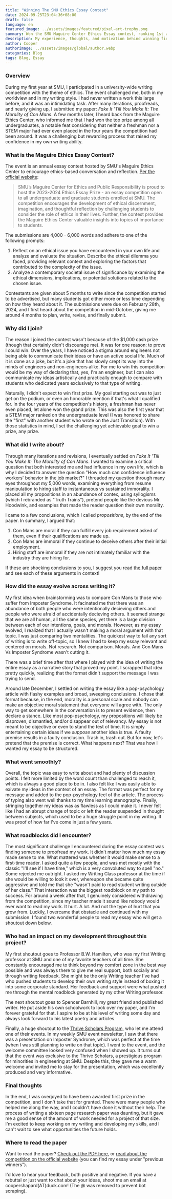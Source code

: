 ```yaml
---
title: "Winning The SMU Ethics Essay Contest"
date: 2024-09-25T23:04:36+08:00
draft: false
language: en
featured_image: ../assets/images/featured/pixel-art-trophy.png
summary: Won the SMU Maguire Center Ethics Essay contest, ranking 1st among SMU undergratuates across all majors.
description: My experience, thoughts, and motivation behind winning first prize in SMU's Maguire Ethics Essay Contest.
author: Cooper
authorimage: ../assets/images/global/author.webp
categories: Blog
tags: Blog, Essay
---
```


### Overview
During my first year at SMU, I participated in a university-wide writing competition with the theme of ethics. The event challenged me, both in my worldview and in my writing style. I had never written a work this large before, and it was an intimidating task. After many iterations, proofreads, and nearly giving up, I submitted my paper: *Fake It 'Till You Make It: The Morality of Con Mans*. A few months later, I heard back from the Maguire Ethics Center, who informed me that I had won the top prize among all undergraduates, a notable feat considering that neither a freshman nor a STEM major had ever even placed in the four years the competition had been around. It was a challenging but rewarding process that raised my confidence in my own writing ability.

### What is the Maguire Ethics Essay Contest?
The event is an annual essay contest hosted by SMU's Maguire Ethics Center to encourage ethics-based conversation and reflection. [Per the official website](https://www.smu.edu/provost/ethics/studentengagement/essayprize):
> SMU’s Maguire Center for Ethics and Public Responsibility is proud to host the 2023-2024 Ethics Essay Prize - an essay competition open to all undergraduate and graduate students enrolled at SMU. The competition encourages the development of ethical discernment, imagination, and thoughtful reflection by challenging students to consider the role of ethics in their lives. Further, the contest provides the Maguire Ethics Center valuable insights into topics of importance to students.

The submissions are 4,000 - 6,000 words and adhere to one of the following prompts:
1. Reflect on an ethical issue you have encountered in your own life and analyze and evaluate the situation. Describe the ethical dilemma you faced, providing relevant context and exploring the factors that contributed to the complexity of the issue.
2. Analyze a contemporary societal issue of significance by examining the ethical dimensions, implications, or potential solutions related to the chosen issue.

Contestants are given about 5 months to write since the competition started to be advertised, but many students got either more or less time depending on how they heard about it. The submissions were due on February 28th, 2024, and I first heard about the competition in mid-October, giving me around 4 months to plan, write, revise, and finally submit.

### Why did I join?
The reason I joined the contest wasn't because of the $1,000 cash prize (though that certainly didn't discourage me). It was for one reason: to prove I could win. Over the years, I have noticed a stigma around engineers not being able to communicate their ideas or have an active social life. Much of it is done as a joke, but it's a joke that has slowly crept its way into the minds of engineers and non-engineers alike. For me to win this competition would be my way of declaring that, yes, I'm an engineer, but I can also communicate my ideas artistically and practically enough to compare with students who dedicated years exclusively to that type of writing.

Naturally, I didn't expect to win first prize. My goal starting out was to just get on the podium, or even an honorable mention if that's what I qualified for. In the four years of the competition's history, a freshman has never even placed, let alone won the grand prize. This was also the first year that a STEM major ranked on the undergraduate level (I was honored to share the "first" with another student who wrote on the Just Transition). With those statistics in mind, I set the challenging yet achievable goal to win a prize, any prize.

### What did I write about?
Through many iterations and revisions, I eventually settled on *Fake It 'Till You Make It: The Morality of Con Mans*. I wanted to examine a critical question that both interested me and had influence in my own life, which is why I decided to answer the question "How much can confidence influence workers' behavior in the job market?" I threaded my question through many eyes throughout my 5,000 words, examining everything from resume manipulation to hiring staff to instantaneous vs sustained immorality. I placed all my propositions in an abundance of contex, using syllogisms (which I rebranded as "Truth Trains"), pretend people like the devious Mr. Hoodwink, and examples that made the reader question their own morality.

I came to a few conclusions, which I called *propositions*, by the end of the paper. In summary, I argued that:
1. Con Mans are moral if they can fulfill every job requirement asked of them, even if their qualifications are made up.
2. Con Mans are immoral if they continue to deceive others after their initial employment.
3. Hiring staff are immoral if they are not intimately familiar with the industry they are hiring for.

If these are shocking conclusions to you, I suggest you read [the full paper](#where-to-read-the-paper) and see each of these arguments in context!

### How did the essay evolve across writing it?
My first idea when brainstorming was to compare Con Mans to those who suffer from Imposter Syndrome. It facinated me that there was an abundance of both people who were intentionally decieving others and people who were afraid of accidentally decieving others. It seemed strange that we are all human, all the same species, yet there is a large division between each of our intentions, goals, and morals. However, as my essay evolved, I realized that I actually wasn't making a moral argument with that topic. I was just comparing two mentalities. The quickest way to fail any sort of writing is to write off-topic, so I knew I had to keep my essay relevant and centered on morals. Not research. Not comparison. Morals. And Con Mans Vs Imposter Syndrome wasn't cutting it.

There was a brief time after that where I played with the idea of writing the entire essay as a narrative story that proved my point. I scrapped that idea pretty quickly, realizing that the format didn't support the message I was trying to send.

Around late December, I settled on writing the essay like a pop-psychology article with flashy examples and broad, sweeping conclusions. I chose that format because, in the end, morality is a personal scale and nobody can make an objective moral statement that everyone will agree with. The only way to get somewhere in the conversation is to present evidence, then declare a stance. Like most pop-psychology, my propositions will likely be disproven, dismantled, and/or disappear out of relevancy. My essay is not meant to be objective or even to stand the test of time. It is simply entertaining certain ideas if we *suppose* another idea is true. A faulty premise results in a faulty conclusion. Trash in, trash out. But for now, let's pretend that the premise is correct. What happens next? That was how I wanted my essay to be structured.

### What went smoothly?
Overall, the topic was easy to write about and had plenty of discussion points. I felt more limited by the word count than challenged to reach it, which is always a good place to be in. I also felt like I was easily able to exivate my ideas in the context of an essay. The format was perfect for my message and added to the pop-psychology feel of the article. The process of typing also went well thanks to my time learning stenography. Finally, stringing together my ideas was as flawless as I could make it. I never felt like I had an abrupt change of topic or left the reader suspended in thought between subjects, which used to be a huge struggle point in my writing. It was proof of how far I've come in just a few years.

### What roadblocks did I encounter?
The most significant challenge I encountered during the essay contest was finding someone to proofread my work. It didn't matter how much my essay made sense to me. What mattered was whether it would make sense to a first-time reader. I asked quite a few people, and was met mostly with the classic "I'll see if I have time," which is a very convoluted way to spell "no." Some rejected me outright. I asked my Writing Class professor at the time if she would be willing to look it over, whereupon she became quite aggressive and told me that she "wasn't paid to read student writing outside of her class."  That interaction was the biggest roadblock on my path to success. For around a week after that, I genuinely considered withdrawing from the competition, since my teacher made it sound like nobody would ever want to read my work. It hurt. A lot. And not the type of hurt that you grow from. Luckily, I overcame that obstacle and continued with my submission. I found two wonderful people to read my essay who will get a shoutout down below.

### Who had an impact on my development throughout this project?
My first shoutout goes to Professor B.W. Hamilton, who was my first Writing professor at SMU and one of my favorite teachers of all time. She constantly encouraged me to think beyond my comfort zone in the best way possible and was always there to give me real support, both socially and through writing feedback. She might be the only Writing teacher I've had who pushed students to develop their own writing style instead of boxing it into some corporate standard. Her feedback and support were what pushed me through the mental roadblock generated by my other Writing professor.

The next shoutout goes to Spencer Barnhill, my great friend and published writer. He put aside his own schoolwork to look over my paper, and I'm forever grateful for that. I aspire to be at his level of writing some day and always look forward to his latest poetry and articles.

Finally, a huge shoutout to the [Thrive Scholars Program](https://www.smu.edu/lyle/centers-and-institutes/caruth/thrive-scholars), who let me attend one of their events. In my weekly SMU event newsletter, I saw that there was a presentation on Imposter Syndrome, which was perfect at the time (when I was still planning to write on that topic). I went to the event, and the welcome committee looked very confused when I showed up. It turns out that the event was exclusive to the Thrive Scholars, a prestigious program for minorities in engineering at SMU. Despite this, they gave me a warm welcome and invited me to stay for the presentation, which was excellently produced and very informative.

### Final thoughts
In the end, I was overjoyed to have been awarded first prize in the competition, and I don't take that for granted. There were many people who helped me along the way, and I couldn't have done it without their help. The process of writing a sixteen page research paper was daunting, but it gave me a good sense of the amount of work needed for a project of that size. I'm excited to keep working on my writing and developing my skills, and I can't wait to see what opportunities the future holds.

### Where to read the paper
Want to read the paper? [Check out the PDF here](https://www.smu.edu/-/media/site/provost/ethics/2024-eep-winners/cooper-shapard-ethics-essay.pdf), or [read about the competition on the official website](https://www.smu.edu/provost/ethics/studentengagement/essayprize) (you can find my essay under "previous winners").

I'd love to hear your feedback, both positive and negative. If you have a rebuttal or just want to chat about your ideas, shoot me an email at coopershapard(AT)duck.com! (The @ was removed to prevent bot scraping).
